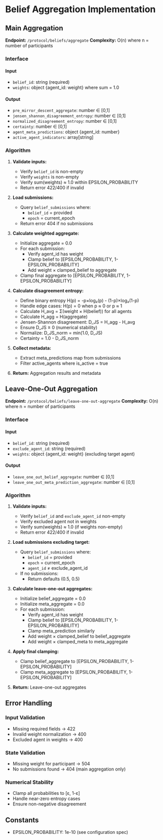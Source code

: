 # Belief Aggregation Implementation

## Main Aggregation

**Endpoint:** `/protocol/beliefs/aggregate`
**Complexity:** O(n) where n = number of participants

### Interface

#### Input
- `belief_id`: string (required)
- `weights`: object {agent_id: weight} where sum = 1.0

#### Output
- `pre_mirror_descent_aggregate`: number ∈ [0,1]
- `jensen_shannon_disagreement_entropy`: number ∈ [0,1]
- `normalized_disagreement_entropy`: number ∈ [0,1]
- `certainty`: number ∈ [0,1]
- `agent_meta_predictions`: object {agent_id: number}
- `active_agent_indicators`: array[string]

### Algorithm

1. **Validate inputs:**
   - Verify `belief_id` is non-empty
   - Verify `weights` is non-empty
   - Verify sum(weights) ≈ 1.0 within EPSILON_PROBABILITY
   - Return error 422/400 if invalid

2. **Load submissions:**
   - Query `belief_submissions` where:
     - `belief_id` = provided
     - `epoch` = current_epoch
   - Return error 404 if no submissions

3. **Calculate weighted aggregate:**
   - Initialize aggregate = 0.0
   - For each submission:
     - Verify agent_id has weight
     - Clamp belief to [EPSILON_PROBABILITY, 1-EPSILON_PROBABILITY]
     - Add weight × clamped_belief to aggregate
   - Clamp final aggregate to [EPSILON_PROBABILITY, 1-EPSILON_PROBABILITY]

4. **Calculate disagreement entropy:**
   - Define binary entropy H(p) = -p×log₂(p) - (1-p)×log₂(1-p)
   - Handle edge cases: H(p) = 0 when p ≈ 0 or p ≈ 1
   - Calculate H_avg = Σ(weight × H(belief)) for all agents
   - Calculate H_agg = H(aggregate)
   - Jensen-Shannon disagreement: D_JS = H_agg - H_avg
   - Ensure D_JS ≥ 0 (numerical stability)
   - Normalize: D_JS_norm = min(1.0, D_JS)
   - Certainty = 1.0 - D_JS_norm

5. **Collect metadata:**
   - Extract meta_predictions map from submissions
   - Filter active_agents where is_active = true

6. **Return:** Aggregation results and metadata

## Leave-One-Out Aggregation

**Endpoint:** `/protocol/beliefs/leave-one-out-aggregate`
**Complexity:** O(n) where n = number of participants

### Interface

#### Input
- `belief_id`: string (required)
- `exclude_agent_id`: string (required)
- `weights`: object {agent_id: weight} (excluding target agent)

#### Output
- `leave_one_out_belief_aggregate`: number ∈ [0,1]
- `leave_one_out_meta_prediction_aggregate`: number ∈ [0,1]

### Algorithm

1. **Validate inputs:**
   - Verify `belief_id` and `exclude_agent_id` non-empty
   - Verify excluded agent not in weights
   - Verify sum(weights) ≈ 1.0 (if weights non-empty)
   - Return error 422/400 if invalid

2. **Load submissions excluding target:**
   - Query `belief_submissions` where:
     - `belief_id` = provided
     - `epoch` = current_epoch
     - `agent_id` ≠ exclude_agent_id
   - If no submissions:
     - Return defaults (0.5, 0.5)

3. **Calculate leave-one-out aggregates:**
   - Initialize belief_aggregate = 0.0
   - Initialize meta_aggregate = 0.0
   - For each submission:
     - Verify agent_id has weight
     - Clamp belief to [EPSILON_PROBABILITY, 1-EPSILON_PROBABILITY]
     - Clamp meta_prediction similarly
     - Add weight × clamped_belief to belief_aggregate
     - Add weight × clamped_meta to meta_aggregate

4. **Apply final clamping:**
   - Clamp belief_aggregate to [EPSILON_PROBABILITY, 1-EPSILON_PROBABILITY]
   - Clamp meta_aggregate to [EPSILON_PROBABILITY, 1-EPSILON_PROBABILITY]

5. **Return:** Leave-one-out aggregates

## Error Handling

### Input Validation
- Missing required fields → 422
- Invalid weight normalization → 400
- Excluded agent in weights → 400

### State Validation
- Missing weight for participant → 504
- No submissions found → 404 (main aggregation only)

### Numerical Stability
- Clamp all probabilities to [ε, 1-ε]
- Handle near-zero entropy cases
- Ensure non-negative disagreement

## Constants
- EPSILON_PROBABILITY: 1e-10 (see configuration spec)